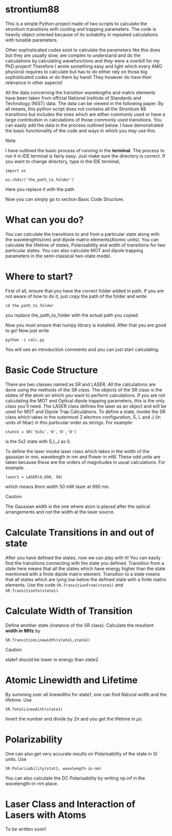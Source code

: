 # strontium88
This is a simple Python project made of two scripts to calculate the strontium transitions with cooling and trapping parameters. The code is heavily object oriented because of its suitability in repeated calculations with tunable parameters. 

Other sophisticated codes exist to calculate the parameters like this does but they are usually slow, are complex to understand and do the calculations by calculating wavefunctions and they were a overkill for my PhD project! Therefore I wrote something easy and light which every AMO physicist requires to calculate but has to do either rely on those big sophisticated codes or do them by hand!
They however do have their relevance in other aspects!

All the data concerning the transition wavelengths and matrix elements have been taken from official National Institute of Standards and Technology (NIST) data. The data can be viewed in the following paper: 
By all means, this python script does not contains all the Strontium 88 transitions but includes the ones which are either commonly used or have a large contribution in calculations of those commonly used transitions. You can easily add the data in the process outlined below. I have demonstrated the basic functionality of the code and ways in which you may use this. 
>[!NOTE]
>I have outlined the basic process of running in the **terminal**. The process to run it in IDE terminal is fairly easy. Just make sure the directory is correct. If you want to change directory, type in the IDE terminal,
>
>`import os`
>
>`os.chdir('the_path_to_folder')`
>
>Here you replace it with the path

Now you can simply go to section Basic Code Structure.

# What can you do?
You can calculate the transitions to and from a particular state along with the wavelengthts(nm) and dipole matrix elements(Atomic units). You can calculate the lifetime of states, Polarisability and width of transitions for two particular states. You can also calculate MOT and dipole trapping parameters in the semi-classical two-state model. 

# Where to start?
First of all, ensure that you have the correct folder added in path. If you are not aware of how to do it, just copy the path of the folder and write

`cd the_path_to_folder`

you replace the_path_to_folder with the actual path you copied.

Now you must ensure that numpy library is installed. After that you are good to go! Now just write

`python -i calc.py`

You will see an introduction comments and you can just start calculating.

# Basic Code Structure
There are two classes named as SR and LASER. All the calculations are done using the methods of the SR class. The objects of the SR class is the states of the atom on which you want to perform calculations. If you are not calculating the MOT and Optical dipole trapping parameters, this is the only class you'll need. The LASER class defines the laser as an object and will be used for MOT and Dipole Trap Calculations. 
To define a state, invoke the SR class which takes in the outermost 2 electron configuration, S, L and J (in units of hbar) in this particular order as strings. For example:

`state1 = SR('5s5s','0','0','0') `

is the 5s2 state with S,L,J as 0.

To define the laser invoke laser class which takes in the width of the gaussian in mm, wavelength in nm and Power in mW. These odd units are taken because these are the orders of magnitudes in usual calculations. For example:

`laser1 = LASER(6,690, 50)`

which means 6mm width 50 mW laser at 690 nm. 
>[!CAUTION]
>The Gaussian width is the one where atom is placed after the optical arrangements and not the width at the laser source.

# Calculate Transitions in and out of state
After you have defined the states, now we can play with it! You can easily find the transitions connecting with the state you defined. Transition from a state here means that all the states which have energy higher than the state mentioned with a finite dipole matrix element. Transition to a state means that all states which are lying low below the defined state with a finite matrix elements. Use the code
`SR.TransitionFrom(state1)` and `SR.TransitionTo(state1)`.

# Calculate Width of Transition
Define another state (instance of the SR class). Calculate the resultant **width in MHz** by


`SR.TransitionLinewidth(state1,state2)`


>[!CAUTION]
> state1 should be lower in energy than state2

# Atomic Linewidth and Lifetime
By summing over all linewidths for state1, one can find Natural width and the lifetime. Use 

`SR.TotalLinewdith(state1)`

Invert the number and divide by $2 \pi$ and you get the lifetime in $\mu s$.

# Polarizability
One can also get very accurate results on Polarisability of the state in SI units. Use 

`SR.Polarisability(stat1, wavelength-in-nm)`

You can also calculate the DC Polarisability by writing np.inf in the wavelength-in-nm place.

# Laser Class and Interaction of Lasers with Atoms
To be written soon!

